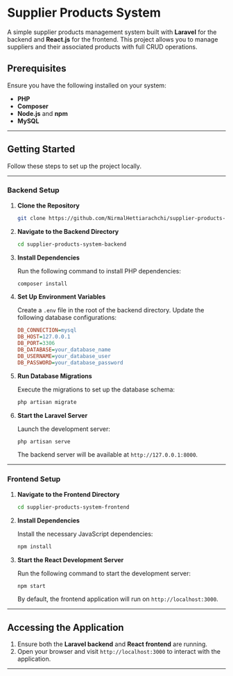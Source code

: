 # Supplier Products System

A simple supplier products management system built with **Laravel** for the backend and **React.js** for the frontend. This project allows you to manage suppliers and their associated products with full CRUD operations.

## Prerequisites

Ensure you have the following installed on your system:

- **PHP**
- **Composer**
- **Node.js** and **npm**
- **MySQL**

---

## Getting Started

Follow these steps to set up the project locally.

---

### Backend Setup

1. **Clone the Repository**

   ```bash
   git clone https://github.com/NirmalHettiarachchi/supplier-products-system.git
   ```

2. **Navigate to the Backend Directory**

   ```bash
   cd supplier-products-system-backend
   ```

3. **Install Dependencies**

   Run the following command to install PHP dependencies:

   ```bash
   composer install
   ```

4. **Set Up Environment Variables**

   Create a `.env` file in the root of the backend directory. Update the following database configurations:

   ```ini
   DB_CONNECTION=mysql
   DB_HOST=127.0.0.1
   DB_PORT=3306
   DB_DATABASE=your_database_name
   DB_USERNAME=your_database_user
   DB_PASSWORD=your_database_password
   ```

5. **Run Database Migrations**

   Execute the migrations to set up the database schema:

   ```bash
   php artisan migrate
   ```

6. **Start the Laravel Server**

   Launch the development server:

   ```bash
   php artisan serve
   ```

   The backend server will be available at `http://127.0.0.1:8000`.

---

### Frontend Setup

1. **Navigate to the Frontend Directory**

   ```bash
   cd supplier-products-system-frontend
   ```

2. **Install Dependencies**

   Install the necessary JavaScript dependencies:

   ```bash
   npm install
   ```

3. **Start the React Development Server**

   Run the following command to start the development server:

   ```bash
   npm start
   ```

   By default, the frontend application will run on `http://localhost:3000`.

---

## Accessing the Application

1. Ensure both the **Laravel backend** and **React frontend** are running.
2. Open your browser and visit `http://localhost:3000` to interact with the application.

---
